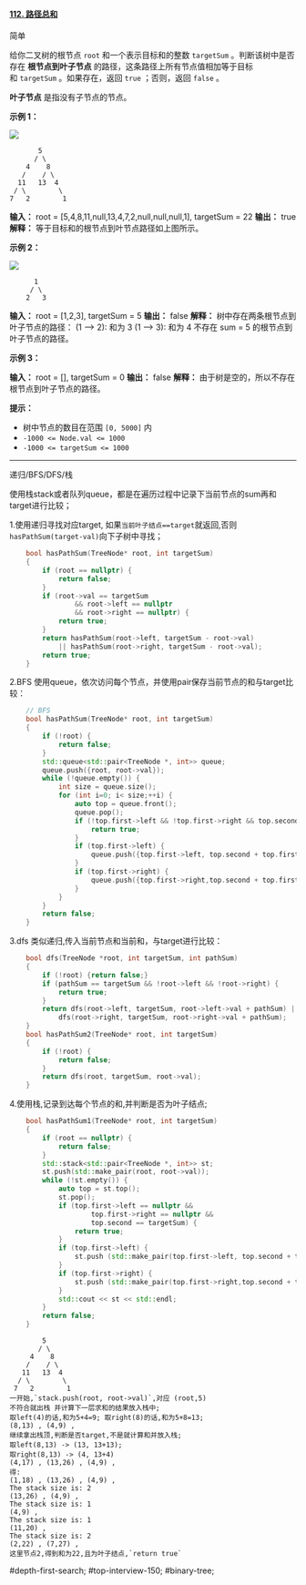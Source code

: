 #### [112. 路径总和](https://leetcode.cn/problems/path-sum/)

简单

给你二叉树的根节点 `root` 和一个表示目标和的整数 `targetSum` 。判断该树中是否存在 **根节点到叶子节点** 的路径，这条路径上所有节点值相加等于目标和 `targetSum` 。如果存在，返回 `true` ；否则，返回 `false` 。

**叶子节点** 是指没有子节点的节点。

**示例 1：**

![](https://assets.leetcode.com/uploads/2021/01/18/pathsum1.jpg)
```
       5
      / \
    4    8
   /    / \
  11   13  4
 / \        \
7   2        1
```
**输入：** root = [5,4,8,11,null,13,4,7,2,null,null,null,1], targetSum = 22
**输出：** true
**解释：** 等于目标和的根节点到叶节点路径如上图所示。

**示例 2：**

![](https://assets.leetcode.com/uploads/2021/01/18/pathsum2.jpg)
```
      1
     / \
    2   3
```

**输入：** root = [1,2,3], targetSum = 5
**输出：** false
**解释：** 树中存在两条根节点到叶子节点的路径：
(1 --> 2): 和为 3
(1 --> 3): 和为 4
不存在 sum = 5 的根节点到叶子节点的路径。

**示例 3：**

**输入：** root = [], targetSum = 0
**输出：** false
**解释：** 由于树是空的，所以不存在根节点到叶子节点的路径。

**提示：**

- 树中节点的数目在范围 `[0, 5000]` 内
- `-1000 <= Node.val <= 1000`
- `-1000 <= targetSum <= 1000`
---- ----
递归/BFS/DFS/栈

使用栈stack或者队列queue，都是在遍历过程中记录下当前节点的sum再和target进行比较；

1.使用递归寻找对应target,
如果`当前叶子结点==target`就返回,否则`hasPathSum(target-val)`向下子树中寻找；
```cpp
    bool hasPathSum(TreeNode* root, int targetSum)
    {
        if (root == nullptr) {
            return false;
        }
        if (root->val == targetSum
                && root->left == nullptr
                && root->right == nullptr) {
            return true;
        }
        return hasPathSum(root->left, targetSum - root->val)
            || hasPathSum(root->right, targetSum - root->val);
        return true;
    }
```
2.BFS 使用queue，依次访问每个节点，并使用pair保存当前节点的和与target比较：
```cpp
    // BFS
    bool hasPathSum(TreeNode* root, int targetSum)
    {
        if (!root) {
            return false;
        }
        std::queue<std::pair<TreeNode *, int>> queue;
        queue.push({root, root->val});
        while (!queue.empty()) {
            int size = queue.size();
            for (int i=0; i< size;++i) {
                auto top = queue.front();
                queue.pop();
                if (!top.first->left && !top.first->right && top.second == targetSum) {
                    return true;
                }
                if (top.first->left) {
                    queue.push({top.first->left, top.second + top.first->left->val});
                }
                if (top.first->right) {
                    queue.push({top.first->right,top.second + top.first->right->val});
                }
            }
        }
        return false;
    }
```
3.dfs 类似递归,传入当前节点和当前和，与target进行比较：
```cpp
    bool dfs(TreeNode *root, int targetSum, int pathSum)
    {
        if (!root) {return false;}
        if (pathSum == targetSum && !root->left && !root->right) {
            return true;
        }
        return dfs(root->left, targetSum, root->left->val + pathSum) ||
            dfs(root->right, targetSum, root->right->val + pathSum);
    }
    bool hasPathSum2(TreeNode* root, int targetSum)
    {
        if (!root) {
            return false;
        }
        return dfs(root, targetSum, root->val);
    }
```
4.使用栈,记录到达每个节点的和,并判断是否为叶子结点;
```cpp
    bool hasPathSum1(TreeNode* root, int targetSum)
    {
        if (root == nullptr) {
            return false;
        }
        std::stack<std::pair<TreeNode *, int>> st;
        st.push(std::make_pair(root, root->val));
        while (!st.empty()) {
            auto top = st.top();
            st.pop();
            if (top.first->left == nullptr &&
                    top.first->right == nullptr &&
                    top.second == targetSum) {
                return true;
            }
            if (top.first->left) {
                st.push (std::make_pair(top.first->left, top.second + top.first->left->val));
            }
            if (top.first->right) {
                st.push (std::make_pair(top.first->right,top.second + top.first->right->val));
            }
            std::cout << st << std::endl;
        }
        return false;
    }
```

```shell
        5
       / \
     4    8
    /    / \
   11   13  4
  / \        \
 7   2        1
一开始,`stack.push(root, root->val)`,对应 (root,5)
不符合就出栈 并计算下一层求和的结果放入栈中;
取left(4)的话,和为5+4=9; 取right(8)的话,和为5+8=13;
(8,13) , (4,9) ,
继续拿出栈顶,判断是否target,不是就计算和并放入栈;
取left(8,13) -> (13, 13+13);
取right(8,13) -> (4, 13+4)
(4,17) , (13,26) , (4,9) ,
得:
(1,18) , (13,26) , (4,9) ,
The stack size is: 2
(13,26) , (4,9) ,
The stack size is: 1
(4,9) ,
The stack size is: 1
(11,20) ,
The stack size is: 2
(2,22) , (7,27) ,
这里节点2,得到和为22,且为叶子结点,`return true`
```

#depth-first-search; #top-interview-150; #binary-tree; 
